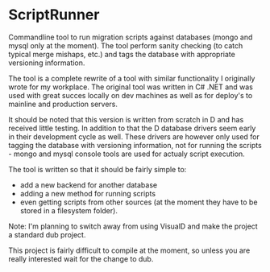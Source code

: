 ScriptRunner
============

Commandline tool to run migration scripts against databases (mongo and mysql only at the moment). The tool perform sanity checking (to catch typical merge mishaps, etc.) and tags the database with appropriate versioning information.

The tool is a complete rewrite of a tool with similar functionality I originally wrote for my workplace. The original tool was written in C# .NET and was used with great succes locally on dev machines as well as for deploy's to mainline and production servers.

It should be noted that this version is written from scratch in D and has received little testing. In addition to that the D database drivers seem early in their development cycle as well. These drivers are however only used for tagging the database with versioning information, not for running the scripts - mongo and mysql console tools are used for actualy script execution.

The tool is written so that it should be fairly simple to:
 - add a new backend for another database
 - adding a new method for running scripts
 - even getting scripts from other sources (at the moment they have to be stored in a filesystem folder).

Note: I'm planning to switch away from using VisualD and make the project a standard dub project.

This project is fairly difficult to compile at the moment, so unless you are really interested wait for the change to dub.
